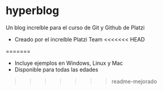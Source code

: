 # hyperblog
Un blog increíble para el curso de Git y Github de Platzi
 * Creado por el increíble Platzi Team
<<<<<<< HEAD

=======
 * Incluye ejemplos en Windows, Linux y Mac
 * Disponible para todas las edades
>>>>>>> readme-mejorado
